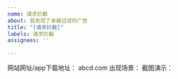 ```yaml
---
name: 请求拦截
about: 我发现了未被过滤的广告
title: "[请求拦截]"
labels: 请求拦截
assignees: ''

---
```


网站网址/app下载地址：  abcd.com
出现场景：
截图演示：

